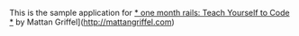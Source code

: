 This is the sample application for 
[* one month rails: Teach Yourself to Code *](http://onemonthrails.com)
by Mattan Griffel](http://mattangriffel.com)